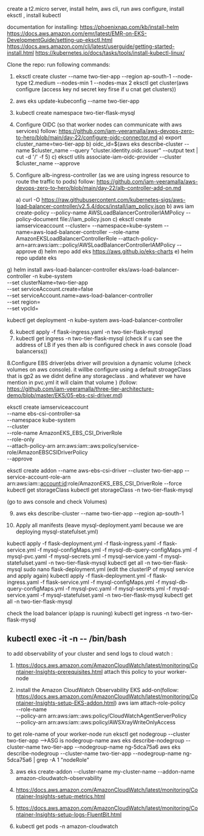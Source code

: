 create a t2.micro server, install helm, aws cli, run aws configure, install eksctl , install kubectl

documentation for installing:
https://phoenixnap.com/kb/install-helm
https://docs.aws.amazon.com/emr/latest/EMR-on-EKS-DevelopmentGuide/setting-up-eksctl.html
https://docs.aws.amazon.com/cli/latest/userguide/getting-started-install.html 
https://kubernetes.io/docs/tasks/tools/install-kubectl-linux/

Clone the repo:
run following commands:


1. eksctl create cluster --name two-tier-app --region ap-south-1 --node-type t2.medium --nodes-min 1 --nodes-max 2
eksctl get cluster(aws configure (access key nd secret key firse if u cnat get clusters))

2. aws eks update-kubeconfig --name two-tier-app
3.  kubectl create namespace two-tier-flask-mysql
  
4. Configure OIDC (so that worker nodes can communicate with aws services) follow: https://github.com/iam-veeramalla/aws-devops-zero-to-hero/blob/main/day-22/configure-oidc-connector.md
   a) export cluster_name=two-tier-app
   b) oidc_id=$(aws eks describe-cluster --name $cluster_name --query "cluster.identity.oidc.issuer" --output text | cut -d '/' -f 5)
   c) eksctl utils associate-iam-oidc-provider --cluster $cluster_name --approve
  
5. Configure alb-ingress-controller (as we are using ingress resource to route the traffic to pods) follow: https://github.com/iam-veeramalla/aws-devops-zero-to-hero/blob/main/day-22/alb-controller-add-on.md
   
   a) curl -O https://raw.githubusercontent.com/kubernetes-sigs/aws-load-balancer-controller/v2.5.4/docs/install/iam_policy.json
   b) aws iam create-policy     --policy-name AWSLoadBalancerControllerIAMPolicy     --policy-document file://iam_policy.json
   c) eksctl create iamserviceaccount   --cluster=<your-cluster-name>   --namespace=kube-system   --name=aws-load-balancer-controller   --role-name AmazonEKSLoadBalancerControllerRole   --attach-policy-arn=arn:aws:iam::<your-aws-account-id>:policy/AWSLoadBalancerControllerIAMPolicy   --approve
   d) helm repo add eks https://aws.github.io/eks-charts
   e) helm repo update eks
   
g)          helm install aws-load-balancer-controller eks/aws-load-balancer-controller -n kube-system \
	  --set clusterName=two-tier-app \
	  --set serviceAccount.create=false \
	  --set serviceAccount.name=aws-load-balancer-controller \
	  --set region=<region> \
	  --set vpcId=<vpc-id>
  
  kubectl get deployment -n kube-system aws-load-balancer-controller
 
 
6.  kubectl apply -f flask-ingress.yaml -n two-tier-flask-mysql
7.  kubectl get ingress -n two-tier-flask-mysql (check if u can see the address of LB if yes then alb is configured check in aws console (load balancerss))
 
8.Configure EBS driver(ebs driver will provision a dynamic volume (check volumes on aws console). it willbe configure using a default stroageClass that is gp2 as we didnt define any storageclass . and whatever we have  mention in pvc.yml it will claim that volume ) 
(follow: https://github.com/iam-veeramalla/three-tier-architecture-demo/blob/master/EKS/05-ebs-csi-driver.md)

 eksctl create iamserviceaccount \
    --name ebs-csi-controller-sa \
    --namespace kube-system \
    --cluster <YOUR-CLUSTER-NAME> \
    --role-name AmazonEKS_EBS_CSI_DriverRole \
    --role-only \
    --attach-policy-arn arn:aws:iam::aws:policy/service-role/AmazonEBSCSIDriverPolicy \
    --approve
	
 eksctl create addon --name aws-ebs-csi-driver --cluster two-tier-app --service-account-role-arn arn:aws:iam::<account:id>:role/AmazonEKS_EBS_CSI_DriverRole --force
 kubectl get storageClass
 kubectl get storageClass -n two-tier-flask-mysql
 
 (go to aws console and check Volumes)
  
9. aws eks describe-cluster --name two-tier-app --region ap-south-1
  
10. Apply all manifests (leave mysql-deployment.yaml because we are deploying mysql-statefulset.yml)
  

   kubectl apply -f flask-deployment.yml -f flask-ingress.yaml -f flask-service.yml -f mysql-configMaps.yml -f mysql-db-query-configMaps.yml -f mysql-pvc.yaml -f mysql-secrets.yml -f mysql-service.yaml -f mysql-statefulset.yaml -n two-tier-flask-mysql
   kubectl get all -n two-tier-flask-mysql
   sudo nano flask-deployment.yml (edit the clusterIP of mysql service and apply again)
   kubectl apply -f flask-deployment.yml -f flask-ingress.yaml -f flask-service.yml -f mysql-configMaps.yml -f mysql-db-query-configMaps.yml -f mysql-pvc.yaml -f mysql-secrets.yml -f mysql-service.yaml -f mysql-statefulset.yaml -n two-tier-flask-mysql
   kubectl get all -n two-tier-flask-mysql
  
check the load balancer ip(app is ruuning)
kubectl get ingress -n two-tier-flask-mysql

kubectl exec -it <mysql-pod-name> -n <namespace> -- /bin/bash
 ----------------------------------------------------------------------------------------------------------------------- 
to add observability of your cluster and send logs to cloud watch :
  
  1. https://docs.aws.amazon.com/AmazonCloudWatch/latest/monitoring/Container-Insights-prerequisites.html
  attach this policy to your worker-node
  
  2. install the Amazon CloudWatch Observability EKS add-on(follow: https://docs.aws.amazon.com/AmazonCloudWatch/latest/monitoring/Container-Insights-setup-EKS-addon.html)
  aws iam attach-role-policy \
--role-name <my-worker-node-role> \
--policy-arn arn:aws:iam::aws:policy/CloudWatchAgentServerPolicy \
--policy-arn arn:aws:iam::aws:policy/AWSXrayWriteOnlyAccess


 to get role-name of your worker-node run
  eksctl get nodegroup --cluster two-tier-app
  -->ASG is nodegroup-name
  aws eks describe-nodegroup --cluster-name two-tier-app --nodegroup-name ng-5dca75a6
  aws eks describe-nodegroup --cluster-name two-tier-app --nodegroup-name ng-5dca75a6 | grep -A 1 "nodeRole"
  
  3. aws eks create-addon --cluster-name my-cluster-name --addon-name amazon-cloudwatch-observability
  
  4. https://docs.aws.amazon.com/AmazonCloudWatch/latest/monitoring/Container-Insights-setup-metrics.html
  5. https://docs.aws.amazon.com/AmazonCloudWatch/latest/monitoring/Container-Insights-setup-logs-FluentBit.html
  6. kubectl get pods -n amazon-cloudwatch

